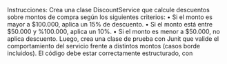 Instrucciones:
Crea una clase DiscountService que calcule descuentos sobre montos de compra según los siguientes criterios:
•
Si el monto es mayor a $100.000, aplica un 15% de descuento.
•
Si el monto está entre $50.000 y %100.000, aplica un 10%.
•
Si el monto es menor a $50.000, no aplica descuento.
Luego, crea una clase de prueba con Junit que valide el comportamiento del servicio frente a distintos montos (casos borde incluidos). El código debe estar correctamente estructurado, con
